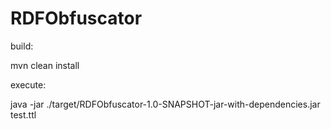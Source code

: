 # RDFObfuscator

build:

 mvn clean install

execute:

 java -jar ./target/RDFObfuscator-1.0-SNAPSHOT-jar-with-dependencies.jar test.ttl
